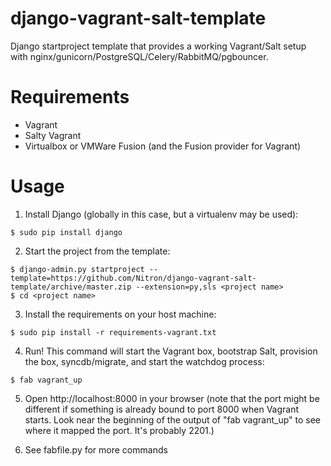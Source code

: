 django-vagrant-salt-template
============================

Django startproject template that provides a working Vagrant/Salt setup with nginx/gunicorn/PostgreSQL/Celery/RabbitMQ/pgbouncer.

Requirements
============

* Vagrant
* Salty Vagrant
* Virtualbox or VMWare Fusion (and the Fusion provider for Vagrant)

Usage
=====

1. Install Django (globally in this case, but a virtualenv may be used):

```
$ sudo pip install django
```

2. Start the project from the template:

```
$ django-admin.py startproject --template=https://github.com/Nitron/django-vagrant-salt-template/archive/master.zip --extension=py,sls <project name>
$ cd <project name>
```

3. Install the requirements on your host machine:

```
$ sudo pip install -r requirements-vagrant.txt
```

4. Run! This command will start the Vagrant box, bootstrap Salt, provision the box, syncdb/migrate, and start the watchdog process:

```
$ fab vagrant_up
```

5. Open http://localhost:8000 in your browser (note that the port might be different if something is already bound to port 8000 when Vagrant starts. Look near the beginning of the output of "fab vagrant_up" to see where it mapped the port. It's probably 2201.)

6. See fabfile.py for more commands